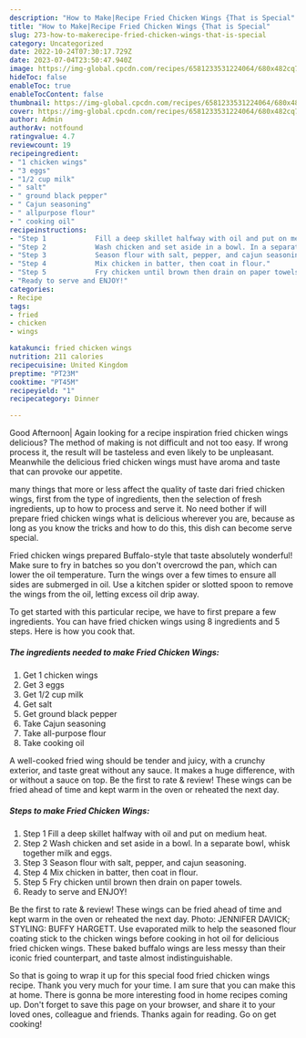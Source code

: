 ```yaml
---
description: "How to Make|Recipe Fried Chicken Wings {That is Special"
title: "How to Make|Recipe Fried Chicken Wings {That is Special"
slug: 273-how-to-makerecipe-fried-chicken-wings-that-is-special
category: Uncategorized
date: 2022-10-24T07:30:17.729Z
date: 2023-07-04T23:50:47.940Z
image: https://img-global.cpcdn.com/recipes/6581233531224064/680x482cq70/fried-chicken-wings-recipe-main-photo.jpg
hideToc: false
enableToc: true
enableTocContent: false
thumbnail: https://img-global.cpcdn.com/recipes/6581233531224064/680x482cq70/fried-chicken-wings-recipe-main-photo.jpg
cover: https://img-global.cpcdn.com/recipes/6581233531224064/680x482cq70/fried-chicken-wings-recipe-main-photo.jpg
author: Admin
authorAv: notfound
ratingvalue: 4.7
reviewcount: 19
recipeingredient:
- "1 chicken wings"
- "3 eggs"
- "1/2 cup milk"
- " salt"
- " ground black pepper"
- " Cajun seasoning"
- " allpurpose flour"
- " cooking oil"
recipeinstructions:
- "Step 1            Fill a deep skillet halfway with oil and put on medium heat."
- "Step 2            Wash chicken and set aside in a bowl. In a separate bowl, whisk together milk and eggs."
- "Step 3            Season flour with salt, pepper, and cajun seasoning."
- "Step 4            Mix chicken in batter, then coat in flour."
- "Step 5            Fry chicken until brown then drain on paper towels."
- "Ready to serve and ENJOY!"
categories:
- Recipe
tags:
- fried
- chicken
- wings

katakunci: fried chicken wings 
nutrition: 211 calories
recipecuisine: United Kingdom
preptime: "PT23M"
cooktime: "PT45M"
recipeyield: "1"
recipecategory: Dinner

---
```



Good Afternoon| Again looking for a recipe inspiration fried chicken wings delicious? The method of making is not difficult and not too easy. If wrong process it, the result will be tasteless and even likely to be unpleasant. Meanwhile the delicious fried chicken wings must have aroma and taste that can provoke our appetite.






many things that more or less affect the quality of taste dari fried chicken wings, first from the type of ingredients, then the selection of fresh ingredients, up to how to process and serve it. No need bother if will prepare fried chicken wings what is delicious wherever you are, because as long as you know the tricks and how to do this, this dish can become serve special.


Fried chicken wings prepared Buffalo-style that taste absolutely wonderful! Make sure to fry in batches so you don&#39;t overcrowd the pan, which can lower the oil temperature. Turn the wings over a few times to ensure all sides are submerged in oil. Use a kitchen spider or slotted spoon to remove the wings from the oil, letting excess oil drip away.


To get started with this particular recipe, we have to first prepare a few ingredients. You can have fried chicken wings using 8 ingredients and 5 steps. Here is how you cook that.

<!--inarticleads1-->

##### The ingredients needed to make Fried Chicken Wings:

1. Get 1 chicken wings
1. Get 3 eggs
1. Get 1/2 cup milk
1. Get  salt
1. Get  ground black pepper
1. Take  Cajun seasoning
1. Take  all-purpose flour
1. Take  cooking oil


A well-cooked fried wing should be tender and juicy, with a crunchy exterior, and taste great without any sauce. It makes a huge difference, with or without a sauce on top. Be the first to rate &amp; review! These wings can be fried ahead of time and kept warm in the oven or reheated the next day. 

<!--inarticleads2-->

##### Steps to make Fried Chicken Wings:

1. Step 1            Fill a deep skillet halfway with oil and put on medium heat.
1. Step 2            Wash chicken and set aside in a bowl. In a separate bowl, whisk together milk and eggs.
1. Step 3            Season flour with salt, pepper, and cajun seasoning.
1. Step 4            Mix chicken in batter, then coat in flour.
1. Step 5            Fry chicken until brown then drain on paper towels.
1. Ready to serve and ENJOY!

Be the first to rate &amp; review! These wings can be fried ahead of time and kept warm in the oven or reheated the next day. Photo: JENNIFER DAVICK; STYLING: BUFFY HARGETT. Use evaporated milk to help the seasoned flour coating stick to the chicken wings before cooking in hot oil for delicious fried chicken wings. These baked buffalo wings are less messy than their iconic fried counterpart, and taste almost indistinguishable. 

So that is going to wrap it up for this special food fried chicken wings recipe. Thank you very much for your time. I am sure that you can make this at home. There is gonna be more interesting food in home recipes coming up. Don't forget to save this page on your browser, and share it to your loved ones, colleague and friends. Thanks again for reading. Go on get cooking!
